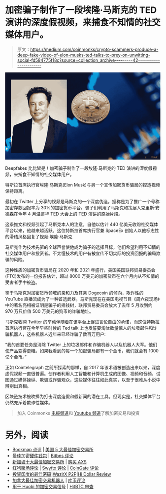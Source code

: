 # 加密骗子制作了一段埃隆·马斯克的 TED 演讲的深度假视频，来捕食不知情的社交媒体用户。

> 原文：<https://medium.com/coinmonks/crypto-scammers-produce-a-deep-fake-video-of-elon-musks-ted-talks-to-prey-on-unwitting-social-fd584775f18c?source=collection_archive---------42----------------------->

![](img/261b4715857471d42b4d544218541142.png)

Deepfakes 比比皆是！加密骗子制作了一段埃隆·马斯克的 TED 演讲的深度假视频，来捕食不知情的社交媒体用户。

特斯拉首席执行官埃隆·马斯克(Elon Musk)与另一个宣传加密货币骗局的捏造视频保持距离。

最初在 Twitter 上分享的视频是马斯克的一个深度伪造，据称是为了推广一个号称加密存款回报率为 30%的加密货币平台。骗子们利用了马斯克和策展人克里斯·安德森在今年 4 月温哥华 TED 大会上的 TED 演讲的原始片段。

这条推文和视频引起了马斯克本人的注意，自他以估计 440 亿美元收购社交媒体平台以来，他越来越活跃。这位特斯拉首席执行官兼 SpaceEx 创始人以他标志性的滑稽风格回复了视频:埃隆·马斯克

马斯克作为技术先驱的全球声誉使他成为骗子的选择目标，他们希望利用不知情的社交媒体用户和投资者。不太懂技术的用户有被宣传不切实际的投资回报的骗局欺骗的风险。

这种性质的加密货币骗局在 2020 年和 2021 年盛行，美国美国联邦贸易委员会(FTC)发布的一份报告估计，超过 8000 万美元的加密货币在六个月内从不知情的受害者手中被盗。

鉴于马斯克对加密货币领域的亲和力及其亲 Dogecoin 的倾向，欺诈性的 YouTube 直播流成为了一种首选武器。马斯克现在在美国电视节目《周六夜现场》中的著名亮相被证明是骗子的摇钱树，联邦贸易委员会放大了去年 5 月收到约 970 万只价值 500 万美元的狗币的诈骗地址。

马斯克收购 Twitter 的举动伴随着在该平台上促进言论自由的承诺，而这位特斯拉首席执行官在今年早些时候的 Ted talk 上也发誓要淘汰数量惊人的垃圾邮件和诈骗机器人，这些机器人近年来已经诈骗了数百万用户:

“我的首要任务是消除 Twitter 上的垃圾邮件和诈骗机器人以及机器人大军。他们使产品变得更糟。如果我看到的每一个加密骗局都有一个金币，我们就会有 1000 亿个金币。”

正如 Cointelegraph 之前所探索的那样，自 2017 年该术语被创造出来以来，深度虚假视频一直很普遍。创作者利用人工智能和计算机生成的图像、视频和音频，试图通过媒体操纵、欺骗或诈骗观众，这些媒体往往如此真实，以至于很难从小说中辨别出真相。

区块链技术被吹捧为打击深度造假和假新闻的潜在工具。但现实是，社交媒体平台仍然充斥着欺诈性媒体。

> 加入 Coinmonks [电报频道](https://t.me/coincodecap)和 [Youtube 频道](https://www.youtube.com/c/coinmonks/videos)了解加密交易和投资

# 另外，阅读

*   [Bookmap 点评](https://coincodecap.com/bookmap-review-2021-best-trading-software) | [美国 5 大最佳加密交易所](https://coincodecap.com/crypto-exchange-usa)
*   最佳加密[硬件钱包](/coinmonks/hardware-wallets-dfa1211730c6) | [Bitbns 评论](/coinmonks/bitbns-review-38256a07e161)
*   [新加坡十大最佳加密交易所](https://coincodecap.com/crypto-exchange-in-singapore) | [购买 AXS](https://coincodecap.com/buy-axs-token)
*   [红狗赌场评论](https://coincodecap.com/red-dog-casino-review) | [Swyftx 评论](https://coincodecap.com/swyftx-review) | [CoinGate 评论](https://coincodecap.com/coingate-review)
*   [投资印度的最佳密码](https://coincodecap.com/best-crypto-to-invest-in-india-in-2021)|[WazirX P2P](https://coincodecap.com/wazirx-p2p)|[Hi Dollar Review](https://coincodecap.com/hi-dollar-review)
*   [加拿大最佳加密交易机器人](https://coincodecap.com/5-best-crypto-trading-bots-in-canada) | [库币评论](https://coincodecap.com/kucoin-review)
*   [用于 Huobi 的加密交易信号](https://coincodecap.com/huobi-crypto-trading-signals) | [HitBTC 审查](/coinmonks/hitbtc-review-c5143c5d53c2)